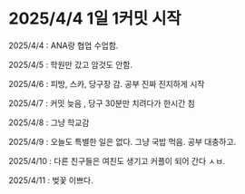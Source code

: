 # 2025/4/4 1일 1커밋 시작
2025/4/4 : ANA랑 협업 수업함.

2025/4/5 : 학원만 갔고 암것도 안함.

2025/4/6 : 피방, 스카, 당구장 감. 공부 진짜 진지하게 시작

2025/4/7 : 커밋 늦음 , 당구 30분만 치려다가 한시간 침

2025/4/8 : 그냥 학교감

2025/4/9 : 오늘도 특별한 일은 없다. 그냥 국밥 먹음. 공부 대충하고.

2025/4/10 : 다른 친구들은 여친도 생기고 커플이 되어 간다 ㅅㅂ.

2025/4/11 : 벚꽃 이쁘다.
